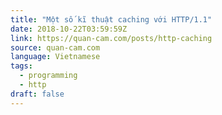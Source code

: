 ```yaml
---
title: "Một số kĩ thuật caching với HTTP/1.1"
date: 2018-10-22T03:59:59Z
link: https://quan-cam.com/posts/http-caching
source: quan-cam.com
language: Vietnamese
tags:
  - programming
  - http
draft: false
---
```

